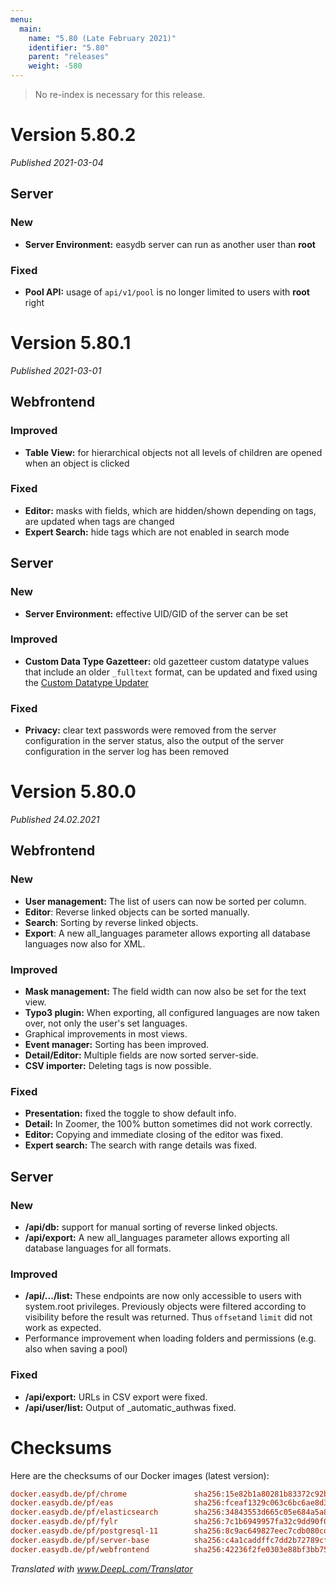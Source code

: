 ```yaml
---
menu:
  main:
    name: "5.80 (Late February 2021)"
    identifier: "5.80"
    parent: "releases"
    weight: -580
---
```


> No re-index is necessary for this release. 

# Version 5.80.2

*Published 2021-03-04*

## Server

### New

- **Server Environment:** easydb server can run as another user than **root**

### Fixed

- **Pool API:** usage of `api/v1/pool` is no longer limited to users with **root** right

# Version 5.80.1

*Published 2021-03-01*

## Webfrontend

### Improved

- **Table View:** for hierarchical objects not all levels of children are opened when an object is clicked

### Fixed

- **Editor:** masks with fields, which are hidden/shown depending on tags, are updated when tags are changed
- **Expert Search:** hide tags which are not enabled in search mode

## Server

### New

- **Server Environment:** effective UID/GID of the server can be set

### Improved

- **Custom Data Type Gazetteer:** old gazetteer custom datatype values that include an older `_fulltext` format, can be updated and fixed using the [Custom Datatype Updater](/en/technical/plugins/customdatatype/customdatatype_updater/#custom-data-type-updater)

### Fixed

- **Privacy:** clear text passwords were removed from the server configuration in the server status, also the output of the server configuration in the server log has been removed

# Version 5.80.0

*Published 24.02.2021*

## Webfrontend

### New

- **User management:** The list of users can now be sorted per column.
- **Editor**: Reverse linked objects can be sorted manually.
- **Search**: Sorting by reverse linked objects.
- **Export**: A new all_languages parameter allows exporting all database languages now also for XML.

### Improved

- **Mask management:** The field width can now also be set for the text view.
- **Typo3 plugin:** When exporting, all configured languages are now taken over, not only the user's set languages.
- Graphical improvements in most views.
- **Event manager:** Sorting has been improved.
- **Detail/Editor:** Multiple fields are now sorted server-side.
- **CSV importer:** Deleting tags is now possible.

### Fixed

- **Presentation:** fixed the toggle to show default info.
- **Detail:** In Zoomer, the 100% button sometimes did not work correctly.
- **Editor:** Copying and immediate closing of the editor was fixed.
- **Expert search:** The search with range details was fixed.

## Server

### New

- **/api/db:** support for manual sorting of reverse linked objects.
- **/api/export:** A new all_languages parameter allows exporting all database languages for all formats.

### Improved

- **/api/.../list:** These endpoints are now only accessible to users with system.root privileges. Previously objects were filtered according to visibility before the result was returned. Thus `offset`and `limit` did not work as expected.
- Performance improvement when loading folders and permissions (e.g. also when saving a pool) 

### Fixed

- **/api/export:** URLs in CSV export were fixed.
- **/api/user/list:** Output of _automatic_authwas fixed.

# Checksums

Here are the checksums of our Docker images (latest version):

```ini
docker.easydb.de/pf/chrome               sha256:15e82b1a80281b83372c92b0ace52f343bc9eb8457497a76843f3ec8650af8d9
docker.easydb.de/pf/eas                  sha256:fceaf1329c063c6bc6ae8d37e2c2df5076d9aa0d8e2e0f0bf3e51469afd59f7a
docker.easydb.de/pf/elasticsearch        sha256:34843553d665c05e684a5a8c65372c61f232bb3ff5de0767da769b6bb72f99e5
docker.easydb.de/pf/fylr                 sha256:7c1b6949957fa32c9dd90f0710b92b109dd2b298c03aa6d7f5f665eb68594602
docker.easydb.de/pf/postgresql-11        sha256:8c9ac649827eec7cdb080cd2ffb5fcc865066093e95c196f0e529e91a3b07ce5
docker.easydb.de/pf/server-base          sha256:c4a1caddffc7dd2b72789cf5d692c673af34a59eb0ddcd3580d1428925e8257a
docker.easydb.de/pf/webfrontend          sha256:42236f2fe0303e88bf3bb75f1438dc3b364dd93356b5ac63f6f0f5bf76871071
```

*Translated with www.DeepL.com/Translator*